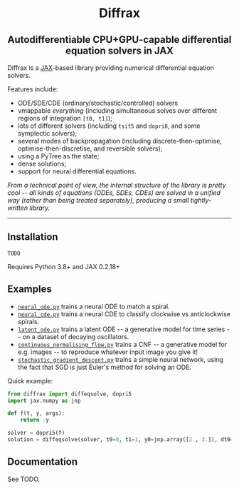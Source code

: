 <h1 align='center'>Diffrax</h1>
<h2 align='center'>Autodifferentiable CPU+GPU-capable differential equation solvers in JAX</h2>

Diffrax is a [JAX](https://github.com/google/jax)-based library providing numerical differential equation solvers.

Features include:
- ODE/SDE/CDE (ordinary/stochastic/controlled) solvers
- vmappable _everything_ (including simultaneous solves over different regions of integration `[t0, t1]`);
- lots of different solvers (including `tsit5` and `dopri8`, and some symplectic solvers);
- several modes of backpropagation (including discrete-then-optimise, optimise-then-discretise, and reversible solvers);
- using a PyTree as the state;
- dense solutions;
- support for neural differential equations.

_From a technical point of view, the internal structure of the library is pretty cool -- all kinds of equations (ODEs, SDEs, CDEs) are solved in a unified way (rather than being treated separately), producing a small tightly-written library._

---

## Installation

```
TODO
```
Requires Python 3.8+ and JAX 0.2.18+

## Examples

- [`neural_ode.py`](./examples/neural_ode.py) trains a neural ODE to match a spiral.
- [`neural_cde.py`](./examples/neural_cde.py) trains a neural CDE to classify clockwise vs anticlockwise spirals.
- [`latent_ode.py`](./examples/latent_ode.py) trains a latent ODE -- a generative model for time series -- on a dataset of decaying oscillators.
- [`continuous_normalising_flow.py`](./examples/continuous_normalising_flow.py) trains a CNF -- a generative model for e.g. images -- to reproduce whatever input image you give it!
- [`stochastic_gradient_descent.py`](./examples/stochastic_gradient_descent.py) trains a simple neural network, using the fact that SGD is just Euler's method for solving an ODE.

Quick example:
```python
from diffrax import diffeqsolve, dopri5
import jax.numpy as jnp

def f(t, y, args):
    return -y

solver = dopri5(f)
solution = diffeqsolve(solver, t0=0, t1=1, y0=jnp.array([2., 3.]), dt0=0.1)
```

## Documentation

See TODO.
